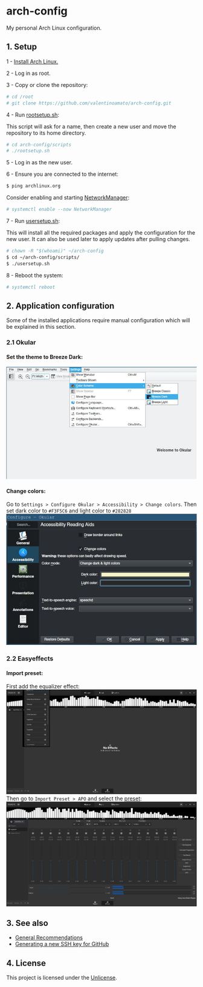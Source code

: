 # arch-config
My personal Arch Linux configuration.

## 1. Setup 
1 - [Install Arch Linux.](https://wiki.archlinux.org/title/Installation_guide)

2 - Log in as root.

3 - Copy or clone the repository:
```bash
# cd /root 
# git clone https://github.com/valentinoamato/arch-config.git
```
4 - Run [rootsetup.sh](./scripts/rootsetup.sh):

This script will ask for a name, then create a new user and move the repository to its home directory.
```bash
# cd arch-config/scripts
# ./rootsetup.sh
```
5 - Log in as the new user.

6 - Ensure you are connected to the internet:
```bash
$ ping archlinux.org
```

Consider enabling and starting [NetworkManager](https://wiki.archlinux.org/title/NetworkManager):
```bash
# systemctl enable --now NetworkManager
```
7 - Run [usersetup.sh](./scripts/usersetup.sh):

This will install all the required packages and apply the configuration for the new user.
It can also be used later to apply updates after pulling changes.
```bash
# chown -R "$(whoami)" ~/arch-config
$ cd ~/arch-config/scripts/
$ ./usersetup.sh
```
8 - Reboot the system:
```bash
# systemctl reboot
```
## 2. Application configuration
Some of the installed applications require manual configuration which will be explained in this section.
### 2.1 Okular
#### Set the theme to Breeze Dark:
![Set okular theme](./media/readme/okular-theme.jpg)

#### Change colors:
Go to `Settings > Configure Okular > Accessibility > Change colors`.
Then set dark color to `#F3F5C6` and light color to `#282828`
![Change colors](./media/readme/okular-colors.jpg)


### 2.2 Easyeffects
#### Import preset:
First add the equalizer effect:
![Add effect](./media/readme/easyeffects-add-effect.jpg)
Then go to `Import Preset > APO` and select the [preset](./config/easyeffects):
![Import preset](./media/readme/easyeffects-import-preset.jpg)
## 3. See also
- [General Recommendations](https://wiki.archlinux.org/title/General_recommendations)
- [Generating a new SSH key for GitHub](https://docs.github.com/en/authentication/connecting-to-github-with-ssh/generating-a-new-ssh-key-and-adding-it-to-the-ssh-agent)
 
## 4. License

This project is licensed under the [Unlicense](./LICENSE).
